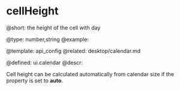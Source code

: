 cellHeight
=============


@short:
	the height of the cell with day

@type: number,string
@example:


@template:	api_config
@related: 
	desktop/calendar.md
    
@defined:	ui.calendar	
@descr:

Cell height can be calculated automatically from calendar size if the property is set to **auto**. 

